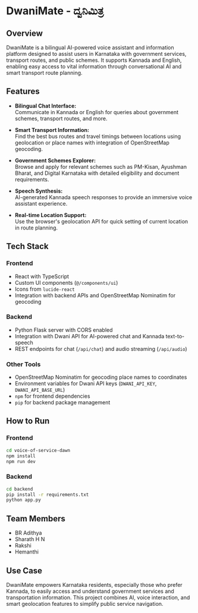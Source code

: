 
# DwaniMate - ದ್ವನಿಮಿತ್ರ

## Overview
DwaniMate is a bilingual AI-powered voice assistant and information platform designed to assist users in Karnataka with government services, transport routes, and public schemes. It supports Kannada and English, enabling easy access to vital information through conversational AI and smart transport route planning.

## Features

- **Bilingual Chat Interface:**  
  Communicate in Kannada or English for queries about government schemes, transport routes, and more.

- **Smart Transport Information:**  
  Find the best bus routes and travel timings between locations using geolocation or place names with integration of OpenStreetMap geocoding.

- **Government Schemes Explorer:**  
  Browse and apply for relevant schemes such as PM-Kisan, Ayushman Bharat, and Digital Karnataka with detailed eligibility and document requirements.

- **Speech Synthesis:**  
  AI-generated Kannada speech responses to provide an immersive voice assistant experience.

- **Real-time Location Support:**  
  Use the browser's geolocation API for quick setting of current location in route planning.

## Tech Stack

### Frontend
- React with TypeScript
- Custom UI components (`@/components/ui`)
- Icons from `lucide-react`
- Integration with backend APIs and OpenStreetMap Nominatim for geocoding

### Backend
- Python Flask server with CORS enabled
- Integration with Dwani API for AI-powered chat and Kannada text-to-speech
- REST endpoints for chat (`/api/chat`) and audio streaming (`/api/audio`)

### Other Tools
- OpenStreetMap Nominatim for geocoding place names to coordinates
- Environment variables for Dwani API keys (`DWANI_API_KEY`, `DWANI_API_BASE_URL`)
- `npm` for frontend dependencies
- `pip` for backend package management

## How to Run

### Frontend
```bash
cd voice-of-service-dawn
npm install
npm run dev
````

### Backend

```bash
cd backend
pip install -r requirements.txt
python app.py
```

## Team Members

* BR Adithya
* Sharath H N
* Rakshi
* Hemanthi

## Use Case

DwaniMate empowers Karnataka residents, especially those who prefer Kannada, to easily access and understand government services and transportation information. This project combines AI, voice interaction, and smart geolocation features to simplify public service navigation.


